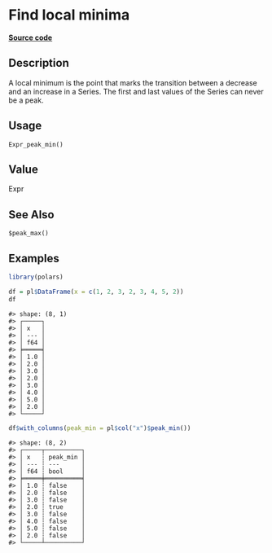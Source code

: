 

# Find local minima

[**Source code**](https://github.com/pola-rs/r-polars/tree/main/R/expr__expr.R#L3229)

## Description

A local minimum is the point that marks the transition between a
decrease and an increase in a Series. The first and last values of the
Series can never be a peak.

## Usage

<pre><code class='language-R'>Expr_peak_min()
</code></pre>

## Value

Expr

## See Also

<code style="white-space: pre;">$peak_max()</code>

## Examples

``` r
library(polars)

df = pl$DataFrame(x = c(1, 2, 3, 2, 3, 4, 5, 2))
df
```

    #> shape: (8, 1)
    #> ┌─────┐
    #> │ x   │
    #> │ --- │
    #> │ f64 │
    #> ╞═════╡
    #> │ 1.0 │
    #> │ 2.0 │
    #> │ 3.0 │
    #> │ 2.0 │
    #> │ 3.0 │
    #> │ 4.0 │
    #> │ 5.0 │
    #> │ 2.0 │
    #> └─────┘

``` r
df$with_columns(peak_min = pl$col("x")$peak_min())
```

    #> shape: (8, 2)
    #> ┌─────┬──────────┐
    #> │ x   ┆ peak_min │
    #> │ --- ┆ ---      │
    #> │ f64 ┆ bool     │
    #> ╞═════╪══════════╡
    #> │ 1.0 ┆ false    │
    #> │ 2.0 ┆ false    │
    #> │ 3.0 ┆ false    │
    #> │ 2.0 ┆ true     │
    #> │ 3.0 ┆ false    │
    #> │ 4.0 ┆ false    │
    #> │ 5.0 ┆ false    │
    #> │ 2.0 ┆ false    │
    #> └─────┴──────────┘
